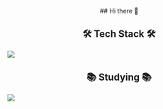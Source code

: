 <p align="center">## Hi there 👋</p>

<h2 align="center"> 🛠 Tech Stack 🛠 </h2>
<img align="center" src="https://img.shields.io/badge/Python-3766AB?style=flat-square&logo=Python&logoColor=white"/>

<h2 align="center"> 📚 Studying 📚 </h2>
<img align="center" src="https://img.shields.io/badge/Git-#F05032style=flat-square&logo=Git&logoColor=white"/>




<!--
**Kimmyeonghyeon0/Kimmyeonghyeon0** is a ✨ _special_ ✨ repository because its `README.md` (this file) appears on your GitHub profile.

Here are some ideas to get you started:

- 🔭 I’m currently working on ...
- 🌱 I’m currently learning ...
- 👯 I’m looking to collaborate on ...
- 🤔 I’m looking for help with ...W
- 💬 Ask me about ...
- 📫 How to reach me: ...
- 😄 Pronouns: ...
- ⚡ Fun fact: ...
-->
